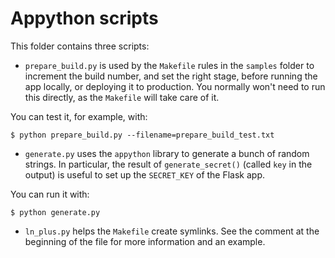 # Appython scripts

This folder contains three scripts:

* `prepare_build.py` is used by the `Makefile` rules in the `samples` folder to increment the build number, and set the right stage, before running the app locally, or deploying it to production. You normally won't need to run this directly, as the `Makefile` will take care of it.

You can test it, for example, with:

```
$ python prepare_build.py --filename=prepare_build_test.txt
```

* `generate.py` uses the `appython` library to generate a bunch of random strings. In particular, the result of `generate_secret()` (called `key` in the output) is useful to set up the `SECRET_KEY` of the Flask app.

You can run it with:

```
$ python generate.py
```

* `ln_plus.py` helps the `Makefile` create symlinks. See the comment at the beginning of the file for more information and an example.

